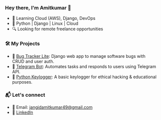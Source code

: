 ### Hey there, I'm Amitkumar 👋

- 🧠 Learning Cloud (AWS), Django, DevOps
- 🔧 Python | Django | Linux | Cloud
- 🔍 Looking for remote freelance opportunities

### 🛠 My Projects
- 🐞 [Bug Tracker Lite](https://github.com/amitkumar0128/bugtracker.git): Django web app to manage software bugs with CRUD and user auth.
- 🤖 [Telegram Bot](https://github.com/amitkumar0128/amit_bot.git): Automates tasks and responds to users using Telegram API.
- 🔐 [Python Keylogger](https://github.com/amitkumar0128/KeyLogger.git): A basic keylogger for ethical hacking & educational purposes.

### 📬 Let's connect
- 📧 Email: jangidamitkumar49@gmail.com
- 💼 [LinkedIn](https://www.linkedin.com/in/jangid-amitkumar)

<!--
**amitkumar0128/amitkumar0128** is a ✨ _special_ ✨ repository because its `README.md` (this file) appears on your GitHub profile.

Here are some ideas to get you started:

- 🔭 I’m currently working on ...
- 🌱 I’m currently learning ...
- 👯 I’m looking to collaborate on ...
- 🤔 I’m looking for help with ...
- 💬 Ask me about ...
- 📫 How to reach me: ...
- 😄 Pronouns: ...
- ⚡ Fun fact: ...
-->
